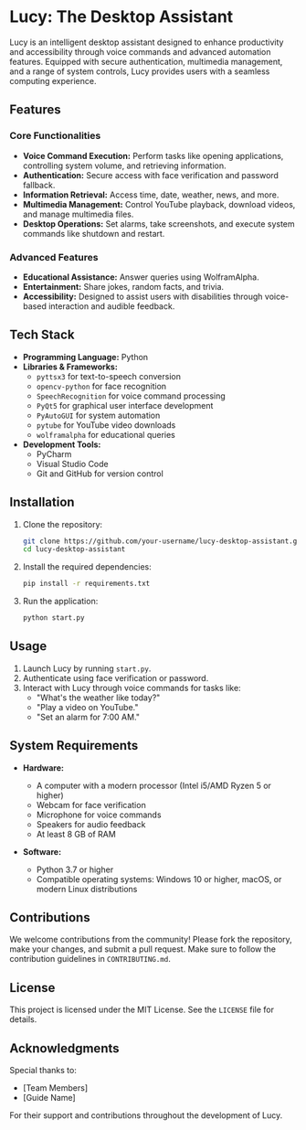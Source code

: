 # Lucy: The Desktop Assistant

Lucy is an intelligent desktop assistant designed to enhance productivity and accessibility through voice commands and advanced automation features. Equipped with secure authentication, multimedia management, and a range of system controls, Lucy provides users with a seamless computing experience.

## Features

### Core Functionalities
- **Voice Command Execution:** Perform tasks like opening applications, controlling system volume, and retrieving information.
- **Authentication:** Secure access with face verification and password fallback.
- **Information Retrieval:** Access time, date, weather, news, and more.
- **Multimedia Management:** Control YouTube playback, download videos, and manage multimedia files.
- **Desktop Operations:** Set alarms, take screenshots, and execute system commands like shutdown and restart.

### Advanced Features
- **Educational Assistance:** Answer queries using WolframAlpha.
- **Entertainment:** Share jokes, random facts, and trivia.
- **Accessibility:** Designed to assist users with disabilities through voice-based interaction and audible feedback.

## Tech Stack

- **Programming Language:** Python
- **Libraries & Frameworks:**
  - `pyttsx3` for text-to-speech conversion
  - `opencv-python` for face recognition
  - `SpeechRecognition` for voice command processing
  - `PyQt5` for graphical user interface development
  - `PyAutoGUI` for system automation
  - `pytube` for YouTube video downloads
  - `wolframalpha` for educational queries
- **Development Tools:**
  - PyCharm
  - Visual Studio Code
  - Git and GitHub for version control

## Installation

1. Clone the repository:
   ```bash
   git clone https://github.com/your-username/lucy-desktop-assistant.git
   cd lucy-desktop-assistant
   ```
2. Install the required dependencies:
   ```bash
   pip install -r requirements.txt
   ```
3. Run the application:
   ```bash
   python start.py
   ```

## Usage

1. Launch Lucy by running `start.py`.
2. Authenticate using face verification or password.
3. Interact with Lucy through voice commands for tasks like:
   - "What's the weather like today?"
   - "Play a video on YouTube."
   - "Set an alarm for 7:00 AM."

## System Requirements

- **Hardware:**
  - A computer with a modern processor (Intel i5/AMD Ryzen 5 or higher)
  - Webcam for face verification
  - Microphone for voice commands
  - Speakers for audio feedback
  - At least 8 GB of RAM

- **Software:**
  - Python 3.7 or higher
  - Compatible operating systems: Windows 10 or higher, macOS, or modern Linux distributions

## Contributions

We welcome contributions from the community! Please fork the repository, make your changes, and submit a pull request. Make sure to follow the contribution guidelines in `CONTRIBUTING.md`.

## License

This project is licensed under the MIT License. See the `LICENSE` file for details.

## Acknowledgments

Special thanks to:
- [Team Members]
- [Guide Name]

For their support and contributions throughout the development of Lucy.
